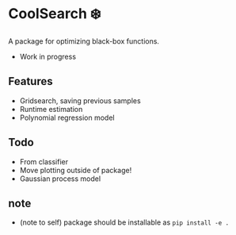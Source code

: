 # CoolSearch ❄️

A package for optimizing black-box functions. 
- Work in progress

## Features

- Gridsearch, saving previous samples
- Runtime estimation
- Polynomial regression model


## Todo

- From classifier
- Move plotting outside of package!
- Gaussian process model

## note

- (note to self) package should be installable as `pip install -e .`